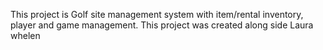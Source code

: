 This project is Golf site management system with item/rental inventory, player and game management.
This project was created along side Laura whelen
